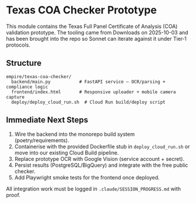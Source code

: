 # Texas COA Checker Prototype

This module contains the Texas Full Panel Certificate of Analysis (COA) validation
prototype.  The tooling came from Downloads on 2025-10-03 and has been brought into
the repo so Sonnet can iterate against it under Tier‑1 protocols.

## Structure

```
empire/texas-coa-checker/
  backend/main.py           # FastAPI service – OCR/parsing + compliance logic
  frontend/index.html       # Responsive uploader + mobile camera capture
  deploy/deploy_cloud_run.sh  # Cloud Run build/deploy script
```

## Immediate Next Steps

1. Wire the backend into the monorepo build system (poetry/requirements).
2. Containerise with the provided Dockerfile stub in `deploy_cloud_run.sh` or move
   into our existing Cloud Build pipeline.
3. Replace prototype OCR with Google Vision (service account + secret).
4. Persist results (PostgreSQL/BigQuery) and integrate with the free public checker.
5. Add Playwright smoke tests for the frontend once deployed.

All integration work must be logged in `.claude/SESSION_PROGRESS.md` with proof.
